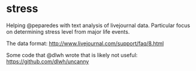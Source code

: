 stress
======

Helping @peparedes with text analysis of livejournal data. Particular focus on
determining stress level from major life events.

The data format:
http://www.livejournal.com/support/faq/8.html

Some code that @dlwh wrote that is likely not useful:
https://github.com/dlwh/uncanny
